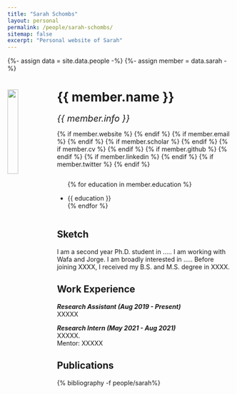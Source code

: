 ```yaml
---
title: "Sarah Schombs"
layout: personal
permalink: /people/sarah-schombs/
sitemap: false
excerpt: "Personal website of Sarah"
---
```

{%- assign data = site.data.people -%}
{%- assign member = data.sarah -%}

<div class="row">
  <img src="{{ site.url }}{{ site.baseurl }}/images/teampic/{{ member.photo }}" class="img-responsive" width="22%" style="float: left" />
  <h1>{{ member.name }}</h1>
  <i style="font-size:20px">{{ member.info }}</i><br>

  {% if member.website %}<a href="{{ member.website }}" target="_blank"><i class="fa fa-home fa-3x"></i></a> {% endif %}
  {% if member.email %}<a href="mailto:{{ member.email }}" target="_blank"><i class="fa fa-envelope-square fa-3x"></i></a> {% endif %}
  {% if member.scholar %} <a href="{{ member.scholar }}" target="_blank"><i class="ai ai-google-scholar-square ai-3x"></i></a> {% endif %}
  {% if member.cv %} <a href="{{ site.url }}{{ site.baseurl }}/files/{{ member.cv }}" target="_blank"><i class="ai ai-cv-square ai-3x"></i></a> {% endif %}
  {% if member.github %} <a href="{{ member.github }}" target="_blank"><i class="fa fa-github-square fa-3x"></i></a> {% endif %}
  {% if member.linkedin %} <a href="{{ member.linkedin }}" target="_blank"><i class="fa fa-linkedin-square fa-3x"></i></a> {% endif %}
  {% if member.twitter %} <a href="{{ member.twitter }}" target="_blank"><i class="fa fa-twitter-square fa-3x"></i></a> {% endif %}
  <!-- {% if member.researchgate %} <a href="{{ member.researchgate }}" target="_blank"><i class="ai ai-researchgate-square ai-3x"></i></a> {% endif %} -->
  <ul style="overflow: hidden">

  {% for education in member.education %}
	<li> {{ education }} </li>
  {% endfor %}

  </ul>
</div>

## Sketch

<p>
I am a second year Ph.D. student in ..... 
I am working with Wafa and Jorge. 
I am broadly interested in ..... 
Before joining XXXX, I received my B.S. and M.S. degree in XXXX.
</p>

## Work Experience

<p>
<em><strong>Research Assistant (Aug 2019 - Present)</strong></em><br>
XXXXX
</p>

<p>
<em><strong>Research Intern (May 2021 - Aug 2021)</strong></em><br>
XXXXX.<br>
Mentor: XXXXX<br>
</p>

## Publications

<div class="publications">

{% bibliography -f people/sarah%}

</div>
